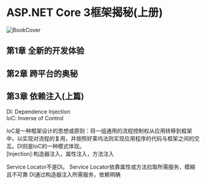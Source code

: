 
# ASP.NET Core 3框架揭秘(上册)

![BookCover](https://images.cnblogs.com/cnblogs_com/artech/158198/o_201026055319asp-net-core-3.jpg)

## 第1章 全新的开发体验

## 第2章 跨平台的奥秘

## 第3章 依赖注入(上篇)

DI: Dependence Injection  
IoC: Inverse of Control  

IoC是一种框架设计的思想或原则：将一组通用的流程控制权从应用转移到框架中，以实现对流程的复用，并按照好莱坞法则实现应用程序的代码与框架之间的交互。DI则是IoC的一种模式体现。  
[Injection]:构造器注入，属性注入，方法注入  

Service Locator不是DI。
Service Locator依靠属性或方法拉取所需服务，模糊且不可靠
DI通过构造器注入所需服务，依赖明确  
